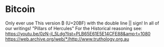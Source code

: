 # Bitcoin
Only ever use This version ₿ (U+20BF) with the double line || sign! In all of our writings! "Pillars of Hercules" For the Historical reasoning see:  https://youtu.be/0zN-jI_5Ldg?list=PLB65E61E5E14CFE88&amp;t=1080 https://web.archive.org/web/*/http://www.truthology.org.au

